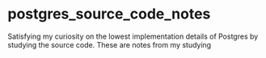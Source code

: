 # postgres_source_code_notes
Satisfying my curiosity on the lowest implementation details of Postgres by studying the source code. These are notes from my studying
